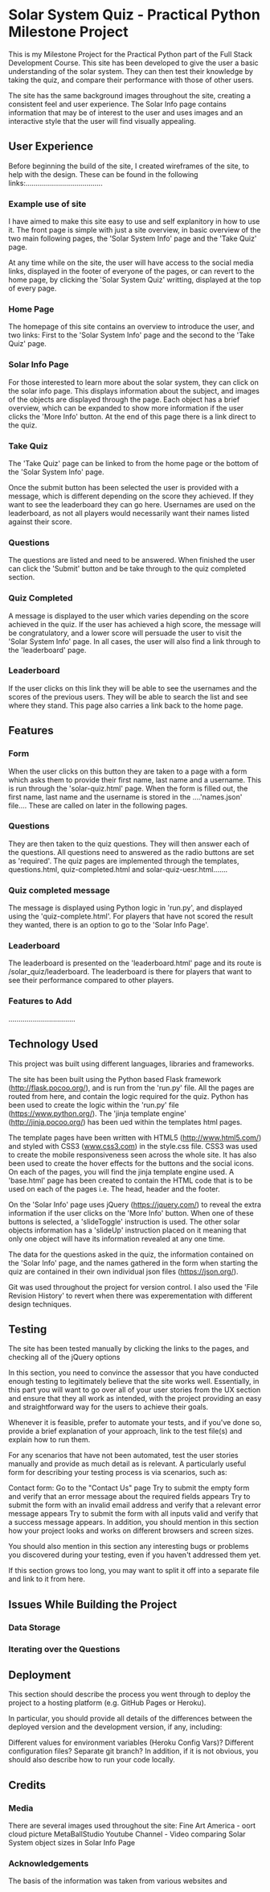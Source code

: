 # Solar System Quiz - Practical Python Milestone Project

This is my Milestone Project for the Practical Python part of the Full Stack Development Course. This site has been developed to give the user a basic understanding of the solar system. They can then test their knowledge by taking the quiz, and compare their performance with those of other users.

The site has the same background images throughout the site, creating a consistent feel and user experience. The Solar Info page contains information that may be of interest to the user and uses images and an interactive style that the user will find visually appealing.

## User Experience

Before beginning the build of the site, I created wireframes of the site, to help with the design. These can be found in the following links:......................................

### Example use of site

I have aimed to make this site easy to use and self explanitory in how to use it. The front page is simple with just a site overview, in basic overview of the two main following pages, the 'Solar System Info' page and the 'Take Quiz' page.

At any time while on the site, the user will have access to the social media links, displayed in the footer of everyone of the pages, or can revert to the home page, by clicking the 'Solar System Quiz' writting, displayed at the top of every page.

### Home Page

The homepage of this site contains an overview to introduce the user, and two links: First to the 'Solar System Info' page and the second to the 'Take Quiz' page.

### Solar Info Page

For those interested to learn more about the solar system, they can click on the solar info page. This displays information about the subject, and images of the objects are displayed through the page. Each object has a brief overview, which can be expanded to show more information if the user clicks the 'More Info' button. At the end of this page there is a link direct to the quiz.

### Take Quiz

The 'Take Quiz' page can be linked to from the home page or the bottom of the 'Solar System Info' page. 

Once the submit button has been selected the user is provided with a message, which is different depending on the score they achieved. If they want to see the leaderboard they can go here. Usernames are used on the leaderboard, as not all players would necessarily want their names listed against their score. 

### Questions

The questions are listed and need to be answered. When finished the user can click the 'Submit' button and be take through to the quiz completed section.

### Quiz Completed

A message is displayed to the user which varies depending on the score achieved in the quiz. If the user has achieved a high score, the message will be congratulatory, and a lower score will persuade the user to visit the 'Solar System Info' page. In all cases, the user will also find a link through to the 'leaderboard' page.

### Leaderboard

If the user clicks on this link they will be able to see the usernames and the scores of the previous users. They will be able to search the list and see where they stand. This page also carries a link back to the home page.

## Features

### Form 

When the user clicks on this button they are taken to a page with a form which asks them to provide their first name, last name and a username. This is run through the 'solar-quiz.html' page. When the form is filled out, the first name, last name and the username is stored in the ....'names.json' file.... These are called on later in the following pages.

### Questions

They are then taken to the quiz questions. They will then answer each of the questions. All questions need to answered as the radio buttons are set as 'required'. The quiz pages are implemented through the templates, questions.html, quiz-completed.html and solar-quiz-uesr.html.......

### Quiz completed message

The message is displayed using Python logic in 'run.py', and displayed using the 'quiz-complete.html'. For players that have not scored the result they wanted, there is an option to go to the 'Solar Info Page'.

### Leaderboard

The leaderboard is presented on the 'leaderboard.html' page and its route is /solar_quiz/leaderboard. The leaderboard is there for players that want to see their performance compared to other players.

### Features to Add

.................................

## Technology Used

This project was built using different languages, libraries and frameworks. 

The site has been built using the Python based Flask framework (http://flask.pocoo.org/), and is run from the 'run.py' file. All the pages are routed from here, and contain the logic required for the quiz. Python has been used to create the logic within the 'run.py' file (https://www.python.org/). The 'jinja template engine' (http://jinja.pocoo.org/) has been ued within the templates html pages.

The template pages have been written with HTML5 (http://www.html5.com/) and styled with CSS3 (www.css3.com) in the style.css file. CSS3 was used to create the mobile responsiveness seen across the whole site. It has also been used to create the hover effects for the buttons and the social icons. On each of the pages, you will find the jinja template engine used. A 'base.html' page has been created to contain the HTML code that is to be used on each of the pages i.e. The head, header and the footer.

On the 'Solar Info' page uses jQuery (https://jquery.com/) to reveal the extra information if the user clicks on the 'More Info' button. When one of these buttons is selected, a 'slideToggle' instruction is used. The other solar objects information has a 'slideUp' instruction placed on it meaning that only one object will have its information revealed at any one time. 

The data for the questions asked in the quiz, the information contained on the 'Solar Info' page, and the names gathered in the form when starting the quiz are contained in their own individual json files (https://json.org/). 

Git was used throughout the project for version control. I also used the 'File Revision History' to revert when there was experementation with different design techniques.

## Testing

The site has been tested manually by clicking the links to the pages, and checking all of the jQuery options 








In this section, you need to convince the assessor that you have conducted enough testing to legitimately believe that the site works well. Essentially, in this part you will want to go over all of your user stories from the UX section and ensure that they all work as intended, with the project providing an easy and straightforward way for the users to achieve their goals.

Whenever it is feasible, prefer to automate your tests, and if you've done so, provide a brief explanation of your approach, link to the test file(s) and explain how to run them.

For any scenarios that have not been automated, test the user stories manually and provide as much detail as is relevant. A particularly useful form for describing your testing process is via scenarios, such as:

Contact form:
Go to the "Contact Us" page
Try to submit the empty form and verify that an error message about the required fields appears
Try to submit the form with an invalid email address and verify that a relevant error message appears
Try to submit the form with all inputs valid and verify that a success message appears.
In addition, you should mention in this section how your project looks and works on different browsers and screen sizes.

You should also mention in this section any interesting bugs or problems you discovered during your testing, even if you haven't addressed them yet.

If this section grows too long, you may want to split it off into a separate file and link to it from here.

## Issues While Building the Project

### Data Storage

### Iterating over the Questions



## Deployment

This section should describe the process you went through to deploy the project to a hosting platform (e.g. GitHub Pages or Heroku).

In particular, you should provide all details of the differences between the deployed version and the development version, if any, including:

Different values for environment variables (Heroku Config Vars)?
Different configuration files?
Separate git branch?
In addition, if it is not obvious, you should also describe how to run your code locally.

## Credits

### Media

There are several images used throughout the site:
    Fine Art America - oort cloud picture
    MetaBallStudio Youtube Channel - Video comparing Solar System object sizes in Solar Info Page

### Acknowledgements

The basis of the information was taken from various websites and 




